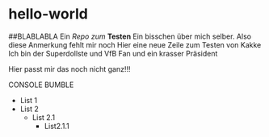 # hello-world
##BLABLABLA
Ein *Repo zum* **Testen**
Ein bisschen über mich selber.
Also diese Anmerkung fehlt mir noch
Hier eine neue Zeile zum Testen von Kakke
Ich bin der Superdollste und VfB Fan und ein krasser Präsident

Hier passt mir das noch nicht ganz!!!

CONSOLE BUMBLE

* List 1
* List 2
  * List 2.1
      * List2.1.1

